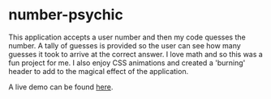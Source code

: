 # number-psychic
This application accepts a user number and then my code quesses the number. A tally of guesses is provided so the user can see how many guesses it took to arrive at the correct answer. I love math and so this was a fun project for me. I also enjoy CSS animations and created a 'burning' header to add to the magical effect of the application.

A live demo can be found <a href="https://tracyschuh.com/number_psychic/number_psychic.html">here</a>.
